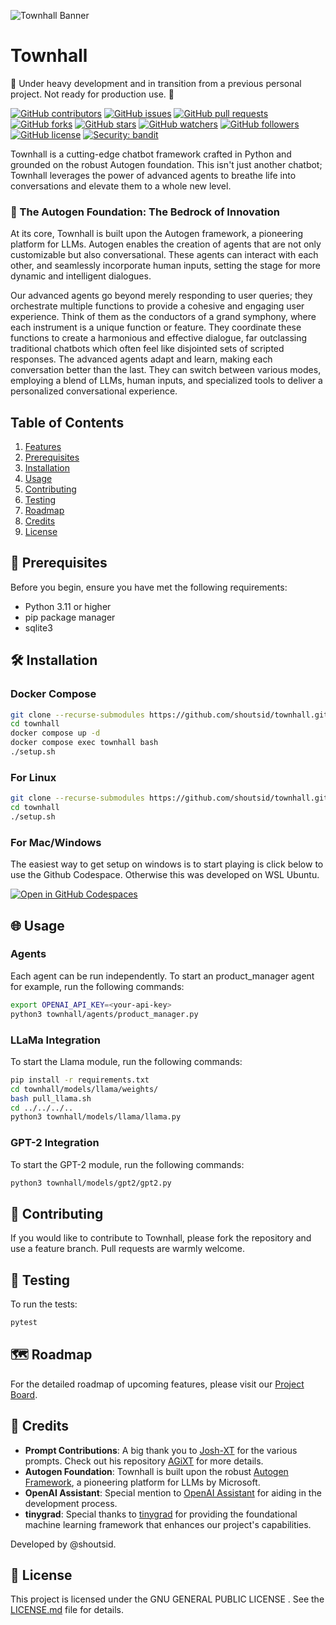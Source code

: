 ![Townhall Banner](docs/banner.png)

# Townhall

🚧 Under heavy development and in transition from a previous personal project. Not ready for production use. 🚧

[![GitHub contributors](https://img.shields.io/github/contributors/shoutsid/townhall.svg)]()
[![GitHub issues](https://img.shields.io/github/issues/shoutsid/townhall.svg)]()
[![GitHub pull requests](https://img.shields.io/github/issues-pr/shoutsid/townhall.svg)]()
[![GitHub forks](https://img.shields.io/github/forks/shoutsid/townhall.svg?style=social&label=Fork)]()
[![GitHub stars](https://img.shields.io/github/stars/shoutsid/townhall.svg?style=social&label=Stars)]()
[![GitHub watchers](https://img.shields.io/github/watchers/shoutsid/townhall.svg?style=social&label=Watch)]()
[![GitHub followers](https://img.shields.io/github/followers/shoutsid.svg?style=social&label=Follow)]()
[![GitHub license](https://img.shields.io/github/license/shoutsid/townhall.svg)]()
[![Security: bandit](https://img.shields.io/badge/security-bandit-yellow.svg)](https://github.com/PyCQA/bandit)

Townhall is a cutting-edge chatbot framework crafted in Python and grounded on the robust Autogen foundation. This isn't just another chatbot; Townhall leverages the power of advanced agents to breathe life into conversations and elevate them to a whole new level.

### 🧱 The Autogen Foundation: The Bedrock of Innovation
At its core, Townhall is built upon the Autogen framework, a pioneering platform for LLMs. Autogen enables the creation of agents that are not only customizable but also conversational. These agents can interact with each other, and seamlessly incorporate human inputs, setting the stage for more dynamic and intelligent dialogues.

Our advanced agents go beyond merely responding to user queries; they orchestrate multiple functions to provide a cohesive and engaging user experience. Think of them as the conductors of a grand symphony, where each instrument is a unique function or feature. They coordinate these functions to create a harmonious and effective dialogue, far outclassing traditional chatbots which often feel like disjointed sets of scripted responses. The advanced agents adapt and learn, making each conversation better than the last. They can switch between various modes, employing a blend of LLMs, human inputs, and specialized tools to deliver a personalized conversational experience.

## Table of Contents

1. [Features](#features)
2. [Prerequisites](#prerequisites)
3. [Installation](#installation)
4. [Usage](#usage)
5. [Contributing](#contributing)
6. [Testing](#testing)
7. [Roadmap](#roadmap)
8. [Credits](#credits)
9. [License](#license)

## 📝 Prerequisites

Before you begin, ensure you have met the following requirements:

- Python 3.11 or higher
- pip package manager
- sqlite3

## 🛠️ Installation

### Docker Compose

```bash
git clone --recurse-submodules https://github.com/shoutsid/townhall.git
cd townhall
docker compose up -d
docker compose exec townhall bash
./setup.sh
```

### For Linux

```bash
git clone --recurse-submodules https://github.com/shoutsid/townhall.git
cd townhall
./setup.sh
```

### For Mac/Windows
The easiest way to get setup on windows is to start playing is click below to use the Github Codespace. Otherwise this was developed on WSL Ubuntu.

[![Open in GitHub Codespaces](https://github.com/codespaces/badge.svg)](https://codespaces.new/shoutsid/townhall?quickstart=1)


## 🌐 Usage

### Agents

Each agent can be run independently. To start an product_manager agent for example, run the following commands:

```bash
export OPENAI_API_KEY=<your-api-key>
python3 townhall/agents/product_manager.py
```

### LLaMa Integration
To start the Llama module, run the following commands:

```bash
pip install -r requirements.txt
cd townhall/models/llama/weights/
bash pull_llama.sh
cd ../../../..
python3 townhall/models/llama/llama.py
```

### GPT-2 Integration

To start the GPT-2 module, run the following commands:

```bash
python3 townhall/models/gpt2/gpt2.py
```

## 🤝 Contributing

If you would like to contribute to Townhall, please fork the repository and use a feature branch. Pull requests are warmly welcome.

## 🧪 Testing

To run the tests:

```bash
pytest
```

## 🗺️ Roadmap

For the detailed roadmap of upcoming features, please visit our [Project Board](https://github.com/users/shoutsid/projects/1).

## 👏 Credits

- **Prompt Contributions**: A big thank you to [Josh-XT](https://github.com/Josh-XT) for the various prompts. Check out his repository [AGiXT](https://github.com/Josh-XT/AGiXT) for more details.
- **Autogen Foundation**: Townhall is built upon the robust [Autogen Framework](https://github.com/microsoft/autogen/), a pioneering platform for LLMs by Microsoft.
- **OpenAI Assistant**: Special mention to [OpenAI Assistant](https://chat.openai.com/) for aiding in the development process.
- **tinygrad**: Special thanks to [tinygrad](https://github.com/tinygrad/tinygrad) for providing the foundational machine learning framework that enhances our project's capabilities.


Developed by @shoutsid.


## 📜 License

This project is licensed under the GNU GENERAL PUBLIC LICENSE . See the [LICENSE.md](LICENSE.md) file for details.
